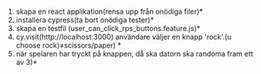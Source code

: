 1. skapa en react applikation(rensa upp från onödiga filer)*
2. installera cypress(ta bort onödiga tester)*
3. skapa en testfil (user_can_click_rps_buttons.feature.js)*
4. cy.visit(http://localhost:3000) användare väljer en knapp 'rock'.(u choose rock)≠scissors/paper) *
5. när spelaren har tryckt på knappen, då ska datorn ska randoma fram ett av 3)*